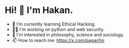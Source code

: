 # Hi! 👋 I'm Hakan.
- 👾 I’m currently learning Ethical Hacking.
- 👨‍💻 I'm working on python and web security.
- 🧬 I'm interested in philosophy, science and sociology.
- 📫 How to reach me: https://x.com/pagan1ni
